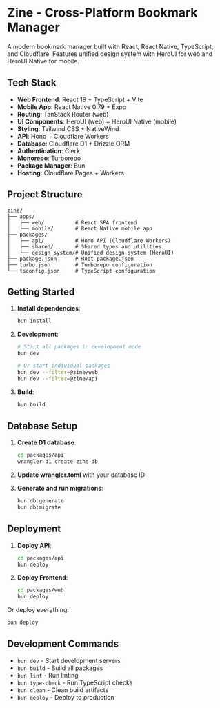 # Zine - Cross-Platform Bookmark Manager

A modern bookmark manager built with React, React Native, TypeScript, and Cloudflare. Features unified design system with HeroUI for web and HeroUI Native for mobile.

## Tech Stack

- **Web Frontend**: React 19 + TypeScript + Vite
- **Mobile App**: React Native 0.79 + Expo
- **Routing**: TanStack Router (web)
- **UI Components**: HeroUI (web) + HeroUI Native (mobile)
- **Styling**: Tailwind CSS + NativeWind
- **API**: Hono + Cloudflare Workers
- **Database**: Cloudflare D1 + Drizzle ORM
- **Authentication**: Clerk
- **Monorepo**: Turborepo
- **Package Manager**: Bun
- **Hosting**: Cloudflare Pages + Workers

## Project Structure

```
zine/
├── apps/
│   ├── web/          # React SPA frontend
│   └── mobile/       # React Native mobile app
├── packages/
│   ├── api/          # Hono API (Cloudflare Workers)
│   ├── shared/       # Shared types and utilities
│   └── design-system/# Unified design system (HeroUI)
├── package.json      # Root package.json
├── turbo.json        # Turborepo configuration
└── tsconfig.json     # TypeScript configuration
```

## Getting Started

1. **Install dependencies**:
   ```bash
   bun install
   ```

2. **Development**:
   ```bash
   # Start all packages in development mode
   bun dev
   
   # Or start individual packages
   bun dev --filter=@zine/web
   bun dev --filter=@zine/api
   ```

3. **Build**:
   ```bash
   bun build
   ```

## Database Setup

1. **Create D1 database**:
   ```bash
   cd packages/api
   wrangler d1 create zine-db
   ```

2. **Update wrangler.toml** with your database ID

3. **Generate and run migrations**:
   ```bash
   bun db:generate
   bun db:migrate
   ```

## Deployment

1. **Deploy API**:
   ```bash
   cd packages/api
   bun deploy
   ```

2. **Deploy Frontend**:
   ```bash
   cd packages/web
   bun deploy
   ```

Or deploy everything:
```bash
bun deploy
```

## Development Commands

- `bun dev` - Start development servers
- `bun build` - Build all packages
- `bun lint` - Run linting
- `bun type-check` - Run TypeScript checks
- `bun clean` - Clean build artifacts
- `bun deploy` - Deploy to production